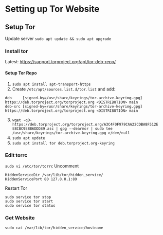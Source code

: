 # Setting up Tor Website

## Setup Tor
Update server `sudo apt update && sudo apt upgrade` 

### Install tor
Latest: https://support.torproject.org/apt/tor-deb-repo/
#### Setup Tor Repo
1. `sudo apt install apt-transport-https`
2. Create `/etc/apt/sources.list.d/tor.list` and add:
```
deb     [signed-by=/usr/share/keyrings/tor-archive-keyring.gpg] https://deb.torproject.org/torproject.org <DISTRIBUTION> main
deb-src [signed-by=/usr/share/keyrings/tor-archive-keyring.gpg] https://deb.torproject.org/torproject.org <DISTRIBUTION> main
```
3. `wget -qO- https://deb.torproject.org/torproject.org/A3C4F0F979CAA22CDBA8F512EE8CBC9E886DDD89.asc | gpg --dearmor | sudo tee /usr/share/keyrings/tor-archive-keyring.gpg >/dev/null`
4. `sudo apt update`
5. `sudo apt install tor deb.torproject.org-keyring`


### Edit torrc
`sudo vi /etc/tor/torrc`
Uncomment 
```
HiddenServiceDir /var/lib/tor/hidden_service/
HiddenServicePort 80 127.0.0.1:80
```

Restart Tor
```
sudo service tor stop
sudo service tor start
sudo service tor status
```

### Get Website
`sudo cat /var/lib/tor/hidden_service/hostname`
